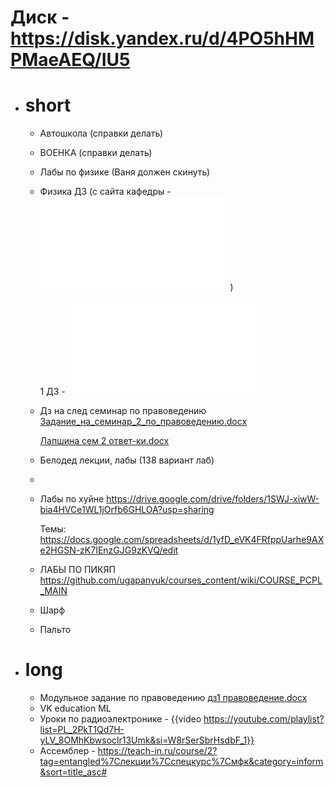 # Диск - https://disk.yandex.ru/d/4PO5hHMPMaeAEQ/IU5
- # short
	- Автошкола (справки делать)
	- ВОЕНКА (справки делать)
	- Лабы по физике (Ваня должен скинуть)
	- Физика ДЗ (с сайта кафедры - ![84f962608e03f323fd3c24ef2af26c2d.pdf](../assets/84f962608e03f323fd3c24ef2af26c2d_1726511184907_0.pdf) )
	  
	  1 ДЗ - ![ДЗ1_решения.pdf](../assets/ДЗ1_решения_1726510746769_0.pdf)
	- Дз на след семинар по правоведению [Задание_на_семинар_2_по_правоведению.docx](../assets/Задание_на_семинар_2_по_правоведению_1726509938928_0.docx)
	  
	  [Лапшина сем 2 ответ-ки.docx](../assets/Лапшина_сем_2_ответ-ки_1727262231726_0.docx)
	- Белодед лекции, лабы (138 вариант лаб)
	-
	- Лабы по хуйне https://drive.google.com/drive/folders/1SWJ-xiwW-bia4HVCe1WL1jOrfb6GHLOA?usp=sharing
	  
	  
	  Темы:
	  https://docs.google.com/spreadsheets/d/1yfD_eVK4FRfppUarhe9AXe2HGSN-zK7IEnzGJG9zKVQ/edit
	- ЛАБЫ ПО ПИКЯП
	  https://github.com/ugapanyuk/courses_content/wiki/COURSE_PCPL_MAIN
	- Шарф
	- Пальто
- # long
	- Модульное задание по правоведению [дз1 правоведение.docx](../assets/дз1_правоведение_1726509954881_0.docx)
	- VK education ML
	- Уроки по радиоэлектронике - {{video https://youtube.com/playlist?list=PL_2PkT1Qd7H-yLV_8OMhKbwsoclr13Umk&si=W8rSerSbrHsdbF_1}}
	- Ассемблер - 
	  https://teach-in.ru/course/2?tag=entangled%7Cлекции%7Cспецкурс%7Cмфк&category=inform&sort=title_asc#